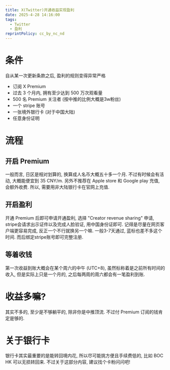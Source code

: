 ```yaml
---
title: X(Twitter)开通收益实现盈利
date: 2025-4-28 14:16:00
tags:
  - Twitter
  - 盈利
reprintPolicy: cc_by_nc_nd
---
```

# 条件
自从某一次更新条款之后, 盈利的规则变得异常严格
- 订阅 X Premium
- 过去 3 个月内, 拥有至少达到 500 万次观看量
- 500 名 Premium 关注者 (按中推的比例大概是3w粉丝)
- 一个 stripe 账号
- 一张境外银行卡 (对于中国大陆)
- 任意身份证明
# 流程
## 开启 Premium
一般而言, 日区是相对划算的, 换算成人名币大概五十多一个月. 不过有时候会有活动, 大概能便宜到 35 CNY/m. 另外不推荐在 Apple store 和 Google play 充值, 会额外收费. 所以, 需要用非大陆银行卡在官网上充值.

## 开启盈利
开通 Premium 后即可申请开通盈利, 选择 "Creator revenue sharing" 申请, stripe会请求出示证件以及完成人脸验证, 用中国身份证即可. 记得是尽量在网页客户端更容易完成, 反正一个不行就换另一个嘛. 一般3-7天通过, 蓝标也差不多这个时间. 而后绑定stripe账号即可完整注册.

## 等着收钱
第一次收益到账大概会在某个周六的中午 (UTC+8), 虽然标称着是之前所有时间的收入, 但是实际上只是一个月的, 之后每两周的周六都会有一笔盈利到账.

# 收益多嘛?
其实不多的, 至少是不够躺平的, 除非你是中推顶流. 不过付 Premium 订阅的钱肯定是够的.

# 关于银行卡
银行卡其实最重要的是能转回境内花, 所以尽可能挑方便且手续费低的, 比如 BOC HK 可以无损转回来. 不过关于这部分内容, 建议找个卡粉问问吧!
